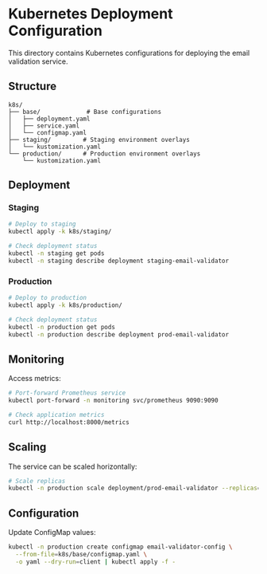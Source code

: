 # Kubernetes Deployment Configuration

This directory contains Kubernetes configurations for deploying the email validation service.

## Structure

```
k8s/
├── base/             # Base configurations
│   ├── deployment.yaml
│   ├── service.yaml
│   └── configmap.yaml
├── staging/         # Staging environment overlays
│   └── kustomization.yaml
└── production/      # Production environment overlays
    └── kustomization.yaml
```

## Deployment

### Staging

```bash
# Deploy to staging
kubectl apply -k k8s/staging/

# Check deployment status
kubectl -n staging get pods
kubectl -n staging describe deployment staging-email-validator
```

### Production

```bash
# Deploy to production
kubectl apply -k k8s/production/

# Check deployment status
kubectl -n production get pods
kubectl -n production describe deployment prod-email-validator
```

## Monitoring

Access metrics:
```bash
# Port-forward Prometheus service
kubectl port-forward -n monitoring svc/prometheus 9090:9090

# Check application metrics
curl http://localhost:8000/metrics
```

## Scaling

The service can be scaled horizontally:
```bash
# Scale replicas
kubectl -n production scale deployment/prod-email-validator --replicas=7
```

## Configuration

Update ConfigMap values:
```bash
kubectl -n production create configmap email-validator-config \
  --from-file=k8s/base/configmap.yaml \
  -o yaml --dry-run=client | kubectl apply -f -
```